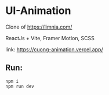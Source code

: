 # UI-Animation
Clone of https://limnia.com/

ReactJs + Vite, Framer Motion, SCSS

link: https://cuong-animation.vercel.app/

## Run:
    npm i
    npm run dev
